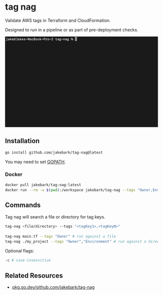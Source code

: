 # tag nag

Validate AWS tags in Terraform and CloudFormation.  

Designed to run in a pipeline or as part of pre-deployment checks.  

<img src="./img/demo.gif" width="650">

## Installation
```bash
go install github.com/jakebark/tag-nag@latest
```
You may need to set [GOPATH](https://go.dev/wiki/SettingGOPATH).

### Docker
```bash
docker pull jakebark/tag-nag:latest
docker run --rm -v $(pwd):/workspace jakebark/tag-nag --tags "Owner,Environment" /workspace

```

## Commands

Tag nag will search a file or directory for tag keys. 

```bash
tag-nag <file/directory> --tags "<tagKey1>,<tagKeyN>"

tag-nag main.tf --tags "Owner" # run against a file
tag-nag ./my_project --tags "Owner","Environment" # run against a directory

```

Optional flags: 
```bash
-c # case-insensitive 
```
## Related Resources

- [pkg.go.dev/github.com/jakebark/tag-nag](https://pkg.go.dev/github.com/jakebark/tag-nag)
